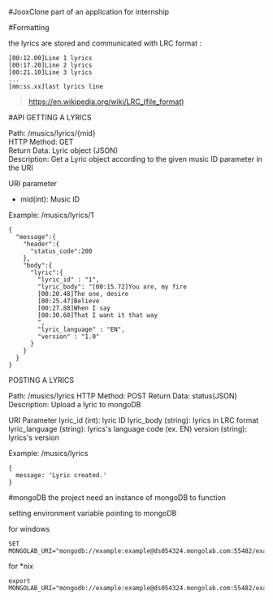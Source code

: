 #JooxClone
part of an application for internship

#Formatting

the lyrics are stored and communicated with LRC format :
```
[00:12.00]Line 1 lyrics
[00:17.20]Line 2 lyrics
[00:21.10]Line 3 lyrics
...
[mm:ss.xx]last lyrics line
```
>https://en.wikipedia.org/wiki/LRC_(file_format)

#API
GETTING A LYRICS

Path: /musics/lyrics/{mid}  
HTTP Method: GET  
Return Data: Lyric object (JSON)  
Description: Get a Lyric object according to the given music ID parameter in the URI  

URI parameter
  - mid(int): Music ID

Example: /musics/lyrics/1  
```
{  
  "message":{  
    "header":{  
      "status_code":200  
    },  
    "body":{  
      "lyric":{  
        "lyric_id" : "1",  
        "lyric_body": "[00:15.72]You are, my fire  
        [00:20.48]The one, desire  
        [00:25.47]Believe  
        [00:27.88]When I say  
        [00:30.60]That I want it that way  
        ",  
        "lyric_language" : "EN",  
        "version" : "1.0"  
      }  
    }  
  }  
}  
```

POSTING A LYRICS

Path: /musics/lyrics
HTTP Method: POST
Return Data: status(JSON)
Description: Upload a lyric to mongoDB

URI Parameter
lyric_id (int): lyric ID
lyric_body (string): lyrics in LRC format
lyric_language (string): lyrics's language code (ex. EN)
version (string): lyrics's version

Example: /musics/lyrics
```
{
  message: 'Lyric created.'
}
```

#mongoDB
the project need an instance of mongoDB to function

setting environment variable pointing to mongoDB

for windows
```
SET MONGOLAB_URI="mongodb://example:example@ds054324.mongolab.com:55482/example"
```

for \*nix
```
export MONGOLAB_URI="mongodb://example:example@ds054324.mongolab.com:55482/example"
```
